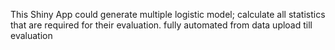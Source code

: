 This Shiny App could generate multiple logistic model; calculate all statistics that are required for their evaluation.  fully automated from data upload till evaluation
